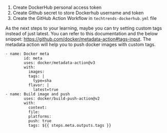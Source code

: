 1. Create DockerHub personal access token
2. Create Github secret to store Dockerhub username and token
3. Create the GitHub Action Workflow in `techtrends-dockerhub.yml` file

As the next steps to your learning, maybe you can try setting custom tags instead of just latest. You can refer to this documentation and the below snippet: https://github.com/docker/metadata-action#tags-input. The metadata action will help you to push docker images with custom tags.

```
- name: Docker meta
        id: meta
        uses: docker/metadata-action@v3
        with:
          images: 
          tags: |
            type=sha
          flavor: |
            latest=true
- name: Build image and push
        uses: docker/build-push-action@v2
        with:
          context: 
          file: 
          platforms: 
          push: true
          tags: ${{ steps.meta.outputs.tags }}
```